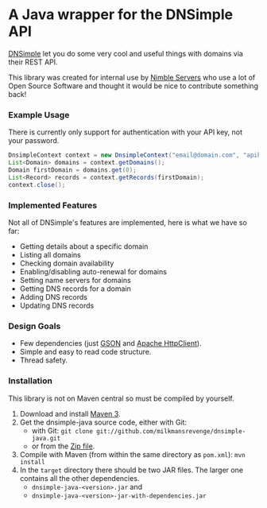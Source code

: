 # A Java wrapper for the DNSimple API

[DNSimple][0] let you do some very cool and useful things with domains via 
their REST API.

This library was created for internal use by [Nimble Servers][1] who use a lot
of Open Source Software and thought it would be nice to contribute something
back!

### Example Usage

There is currently only support for authentication with your API key, not your
password.

```java
DnsimpleContext context = new DnsimpleContext("email@domain.com", "apikey");
List<Domain> domains = context.getDomains();
Domain firstDomain = domains.get(0);
List<Record> records = context.getRecords(firstDomain);
context.close();
```

### Implemented Features

Not all of DNSimple's features are implemented, here is what we have so far:

*   Getting details about a specific domain
*   Listing all domains
*   Checking domain availability
*   Enabling/disabling auto-renewal for domains
*   Setting name servers for domains
*   Getting DNS records for a domain
*   Adding DNS records
*   Updating DNS records

### Design Goals

*   Few dependencies (just [GSON][2] and [Apache HttpClient][3]).
*   Simple and easy to read code structure.
*   Thread safety.

### Installation

This library is not on Maven central so must be compiled by yourself.

1. Download and install [Maven 3][4].
2. Get the dnsimple-java source code, either with Git:
    * with Git: 
    ```git clone git://github.com/milkmansrevenge/dnsimple-java.git```
    * or from the [Zip file][5].
3. Compile with Maven (from within the same directory as ```pom.xml```):
   ```mvn install```
4. In the ```target``` directory there should be two JAR files. The larger one
   contains all the other dependencies.
    * ```dnsimple-java-<version>.jar``` and
    * ```dnsimple-java-<version>-jar-with-dependencies.jar```

[0]:https://dnsimple.com/
[1]:http://nimbleservers.com/
[2]:http://code.google.com/p/google-gson/
[3]:http://hc.apache.org/httpcomponents-client-ga/
[4]:http://maven.apache.org/download.html
[5]:https://github.com/milkmansrevenge/nimbleservers-zeus/zipball/master